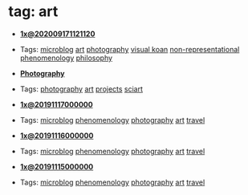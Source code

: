 
# tag: art

 * **[1x@202009171121120](../content/notebook/captures/logs/202009171121120.md)**

  * Tags:  <a class="tag" href="#!tags/microblog.md">microblog</a>  <a class="tag" href="#!tags/art.md">art</a>  <a class="tag" href="#!tags/photography.md">photography</a>  <a class="tag" href="#!tags/visual koan.md">visual koan</a>  <a class="tag" href="#!tags/non-representational.md">non-representational</a>  <a class="tag" href="#!tags/phenomenology.md">phenomenology</a>  <a class="tag" href="#!tags/philosophy.md">philosophy</a>
 * **[Photography](../content/projects/photography.md)**

  * Tags:  <a class="tag" href="#!tags/photography.md">photography</a>  <a class="tag" href="#!tags/art.md">art</a>  <a class="tag" href="#!tags/projects.md">projects</a>  <a class="tag" href="#!tags/sciart.md">sciart</a>
 * **[1x@20191117000000](../content/notebook/captures/logs/20191117000000.md)**

  * Tags:  <a class="tag" href="#!tags/microblog.md">microblog</a>  <a class="tag" href="#!tags/phenomenology.md">phenomenology</a>  <a class="tag" href="#!tags/photography.md">photography</a>  <a class="tag" href="#!tags/art.md">art</a>  <a class="tag" href="#!tags/travel.md">travel</a>
 * **[1x@20191116000000](../content/notebook/captures/logs/20191116000000.md)**

  * Tags:  <a class="tag" href="#!tags/microblog.md">microblog</a>  <a class="tag" href="#!tags/phenomenology.md">phenomenology</a>  <a class="tag" href="#!tags/photography.md">photography</a>  <a class="tag" href="#!tags/art.md">art</a>  <a class="tag" href="#!tags/travel.md">travel</a>
 * **[1x@20191115000000](../content/notebook/captures/logs/20191115000000.md)**

  * Tags:  <a class="tag" href="#!tags/microblog.md">microblog</a>  <a class="tag" href="#!tags/phenomenology.md">phenomenology</a>  <a class="tag" href="#!tags/photography.md">photography</a>  <a class="tag" href="#!tags/art.md">art</a>  <a class="tag" href="#!tags/travel.md">travel</a>